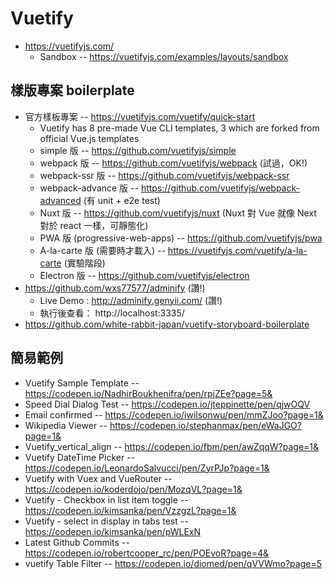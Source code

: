 # Vuetify

* https://vuetifyjs.com/
  * Sandbox -- https://vuetifyjs.com/examples/layouts/sandbox

## 樣版專案 boilerplate

* 官方樣板專案 -- https://vuetifyjs.com/vuetify/quick-start
  * Vuetify has 8 pre-made Vue CLI templates, 3 which are forked from official Vue.js templates
  * simple 版 -- https://github.com/vuetifyjs/simple
  * webpack 版 -- https://github.com/vuetifyjs/webpack (試過，OK!)
  * webpack-ssr 版 -- https://github.com/vuetifyjs/webpack-ssr
  * webpack-advance 版 -- https://github.com/vuetifyjs/webpack-advanced (有 unit + e2e test)
  * Nuxt 版 -- https://github.com/vuetifyjs/nuxt (Nuxt 對 Vue 就像 Next 對於 react 一樣，可靜態化)
  * PWA 版 (progressive-web-apps) -- https://github.com/vuetifyjs/pwa
  * A-la-carte 版 (需要時才載入) -- https://vuetifyjs.com/vuetify/a-la-carte (實驗階段)
  * Electron 版 -- https://github.com/vuetifyjs/electron
* https://github.com/wxs77577/adminify (讚!)
  * Live Demo : http://adminify.genyii.com/ (讚!)
  * 執行後查看： http://localhost:3335/
* https://github.com/white-rabbit-japan/vuetify-storyboard-boilerplate

## 簡易範例

* Vuetify Sample Template -- https://codepen.io/NadhirBoukhenifra/pen/rpjZEe?page=5&
* Speed Dial Dialog Test -- https://codepen.io/jteppinette/pen/qjwOQV
* Email confirmed  -- https://codepen.io/iwilsonwu/pen/mmZJoo?page=1&
* Wikipedia Viewer -- https://codepen.io/stephanmax/pen/eWaJGO?page=1&
* Vuetify_vertical_align -- https://codepen.io/fbm/pen/awZqqW?page=1&
* Vuetify DateTime Picker -- https://codepen.io/LeonardoSalvucci/pen/ZyrPJp?page=1&
* Vuetify with Vuex and VueRouter -- https://codepen.io/koderdojo/pen/MozqVL?page=1&
* Vuetify - Checkbox in list item toggle -- https://codepen.io/kimsanka/pen/VzzgzL?page=1&
* Vuetify - select in display in tabs test -- https://codepen.io/kimsanka/pen/pWLExN
* Latest Github Commits -- https://codepen.io/robertcooper_rc/pen/POEvoR?page=4&
* vuetify Table Filter -- https://codepen.io/diomed/pen/qVVWmo?page=5

